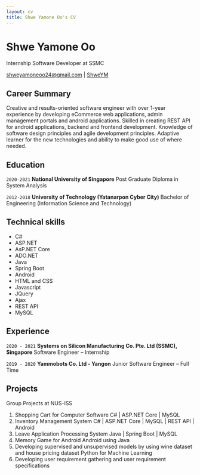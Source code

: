 ```yaml
---
layout: cv
title: Shwe Yamone Oo's CV
---
```

# Shwe Yamone Oo
Internship Software Developer at SSMC

<div id="webaddress">
<a href="mailto:shweyamoneoo24@gmail.com">shweyamoneoo24@gmail.com</a>
|
<i class="fa fa-github"></i> <a href="http://github.com/ShweYM">ShweYM</a>
</div>


## Career Summary

Creative and results-oriented software engineer with over 1-year experience by developing eCommerce web applications, admin management portals and android applications. Skilled in creating REST API for android applications, backend and frontend development. Knowledge of software design principles and agile development principles. Adaptive learner for the new technologies and ability to make good use of where needed.

## Education

`2020-2021`
__National University of Singapore__ Post Graduate Diploma in System Analysis

`2012-2018`
__University of Technology (Yatanarpon Cyber City)__ Bachelor of Engineering (Information Science and Technology)

## Technical skills

* C#
* ASP.NET
* AsP.NET Core
* ADO.NET
* Java
* Spring Boot
* Android
* HTML and CSS
* Javascript
* JQuery
* Ajax
* REST API
* MySQL

## Experience

`2020 - 2021` 
__Systems on Silicon Manufacturing Co. Pte. Ltd (SSMC), Singapore__ Software Engineer – Internship

`2019 - 2020`
__Yammobots Co. Ltd - Yangon__ Junior Software Engineer – Full Time


## Projects

Group Projects at NUS-ISS
1. Shopping Cart for Computer Software
C# | ASP.NET Core | MySQL
2. Inventory Management System
C# | ASP.NET Core | MySQL | REST API | Android
3. Leave Application Processing System
Java | Spring Boot | MySQL
4. Memory Game for Android
Android using Java
5. Developing supervised and unsupervised models by using wine 
dataset and house pricing dataset
Python for Machine Learning
6. Developing user requirement gathering and user requirement 
specifications

<!-- ### Footer

Last updated: 2021 Jan -->
